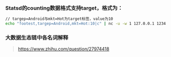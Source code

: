 ### Statsd的counting数据格式支持target，格式为：

```bash
// targep=Android与mkt=Hot为target标签，value为10
echo "footest,targep=Android,mkt=Hot:10|c" | nc -u -w 1 127.0.0.1 1234
```

### 大数据生态链中各名词解释

> https://www.zhihu.com/question/27974418
